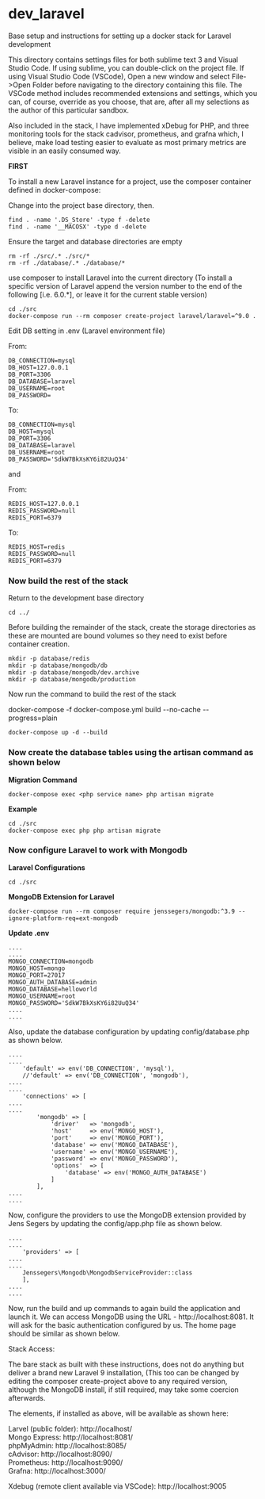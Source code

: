 # dev_laravel
Base setup and instructions for setting up a docker stack for Laravel development

This directory contains settings files for both sublime text 3 and Visual Studio Code.
If using sublime, you can double-click on the project file. If using Visual Studio Code (VSCode), Open a new window and select File->Open Folder before navigating to the directory containing this file. The VSCode method includes recommended extensions and settings, which you can, of course, override as you choose, that are, after all my selections as the author of this particular sandbox. 

Also included in the stack, I have implemented xDebug for PHP, and three monitoring tools for the stack cadvisor, prometheus, and grafna which, I believe, make load testing easier to evaluate as most primary metrics are visible in an easily consumed way.

**FIRST**


To install a new Laravel instance for a project, use the composer container defined in docker-compose:

Change into the project base directory, then.

    find . -name '.DS_Store' -type f -delete
    find . -name '__MACOSX' -type d -delete

Ensure the target and database directories are empty

    rm -rf ./src/.* ./src/*
    rm -rf ./database/.* ./database/*

use composer to install Laravel into the current directory
  (To install a specific version of Laravel append the version number to the end of the following [i.e.  6.0.\*], or leave it for the current stable version)

    cd ./src
    docker-compose run --rm composer create-project laravel/laravel=^9.0 .

Edit DB setting in .env (Laravel environment file)

From:

    DB_CONNECTION=mysql
    DB_HOST=127.0.0.1
    DB_PORT=3306
    DB_DATABASE=laravel
    DB_USERNAME=root
    DB_PASSWORD=

To:

    DB_CONNECTION=mysql
    DB_HOST=mysql
    DB_PORT=3306
    DB_DATABASE=laravel
    DB_USERNAME=root
    DB_PASSWORD='SdkW7BkXsKY6i82UuQ34'


and

From:

    REDIS_HOST=127.0.0.1
    REDIS_PASSWORD=null
    REDIS_PORT=6379
To:

    REDIS_HOST=redis
    REDIS_PASSWORD=null
    REDIS_PORT=6379

### Now build the rest of the stack

Return to the development base directory

    cd ../

Before building the remainder of the stack, create the storage directories as these are mounted are bound volumes so they need to exist before container creation.

    mkdir -p database/redis
    mkdir -p database/mongodb/db
    mkdir -p database/mongodb/dev.archive
    mkdir -p database/mongodb/production

Now run the command to build the rest of the stack

docker-compose -f docker-compose.yml build --no-cache --progress=plain

    docker-compose up -d --build



### Now create the database tables using the artisan command as shown below
**Migration Command**

    docker-compose exec <php service name> php artisan migrate

**Example**

    cd ./src
    docker-compose exec php php artisan migrate


### Now configure Laravel to work with Mongodb

**Laravel Configurations**

    cd ./src

**MongoDB Extension for Laravel**

    docker-compose run --rm composer require jenssegers/mongodb:^3.9 --ignore-platform-req=ext-mongodb

**Update .env**

    ....
    ....
    MONGO_CONNECTION=mongodb
    MONGO_HOST=mongo
    MONGO_PORT=27017
    MONGO_AUTH_DATABASE=admin
    MONGO_DATABASE=helloworld
    MONGO_USERNAME=root
    MONGO_PASSWORD='SdkW7BkXsKY6i82UuQ34'
    ....
    ....

Also, update the database configuration by updating config/database.php as shown below.

    ....
    ....
        'default' => env('DB_CONNECTION', 'mysql'),
        //'default' => env('DB_CONNECTION', 'mongodb'),
    ....
    ....
        'connections' => [
    ....
    ....
            'mongodb' => [
                'driver'   => 'mongodb',
                'host'     => env('MONGO_HOST'),
                'port'     => env('MONGO_PORT'),
                'database' => env('MONGO_DATABASE'),
                'username' => env('MONGO_USERNAME'),
                'password' => env('MONGO_PASSWORD'),
                'options'  => [
                    'database' => env('MONGO_AUTH_DATABASE')
                ]
            ],
    ....
    ....


Now, configure the providers to use the MongoDB extension provided by Jens Segers by updating the config/app.php file as shown below.

    ....
    ....
        'providers' => [
    ....
    ....
        Jenssegers\Mongodb\MongodbServiceProvider::class
        ],
    ....
    ....

Now, run the build and up commands to again build the application and launch it. We can access MongoDB using the URL - http://localhost:8081. It will ask for the basic authentication configured by us. The home page should be similar as shown below.


Stack Access:

The bare stack as built with these instructions, does not do anything but deliver a brand new Laravel 9 installation, (This too can be changed by editing the composer create-project above to any required version, although the MongoDB install, if still required, may take some coercion afterwards.

The elements, if installed as above, will be available as shown here:

Larvel (public folder): http://localhost/  
Mongo Express: http://localhost:8081/  
phpMyAdmin: http://localhost:8085/  
cAdvisor: http://localhost:8090/  
Prometheus: http://localhost:9090/  
Grafna: http://localhost:3000/  
  
Xdebug (remote client available via VSCode): http://localhost:9005

